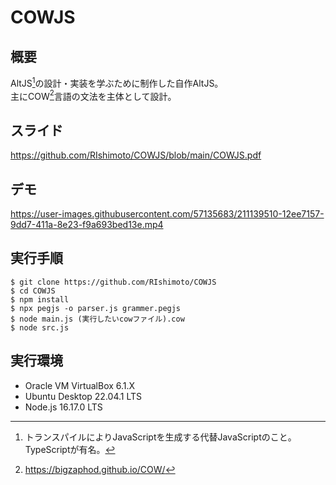 # COWJS
## 概要
AltJS[^2]の設計・実装を学ぶために制作した自作AltJS。</br>
主にCOW[^1]言語の文法を主体として設計。</br>

[^1]:https://bigzaphod.github.io/COW/
[^2]:トランスパイルによりJavaScriptを生成する代替JavaScriptのこと。TypeScriptが有名。

## スライド
https://github.com/RIshimoto/COWJS/blob/main/COWJS.pdf


## デモ
https://user-images.githubusercontent.com/57135683/211139510-12ee7157-9dd7-411a-8e23-f9a693bed13e.mp4

## 実行手順
```
$ git clone https://github.com/RIshimoto/COWJS
$ cd COWJS
$ npm install 
$ npx pegjs -o parser.js grammer.pegjs
$ node main.js (実行したいcowファイル).cow
$ node src.js 
```

## 実行環境
- Oracle VM VirtualBox 6.1.X
- Ubuntu Desktop 22.04.1 LTS
- Node.js 16.17.0 LTS
